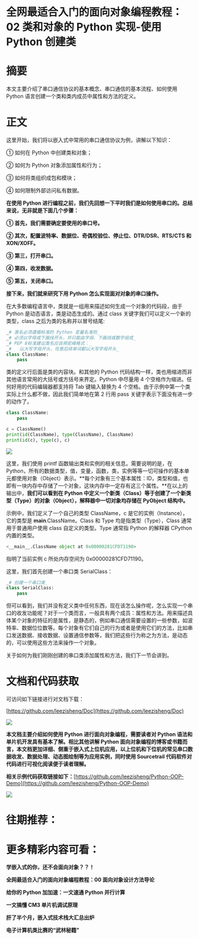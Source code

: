 # 全网最适合入门的面向对象编程教程：02 类和对象的 Python 实现-使用 Python 创建类

# 摘要

本文主要介绍了串口通信协议的基本概念、串口通信的基本流程、如何使用 Python 语言创建一个类和类内成员中属性和方法的定义。

# 正文

这里开始，我们将以嵌入式中常用的串口通信协议为例，讲解以下知识：

① 如何在 Python 中创建类和对象；

② 如何为 Python 对象添加属性和行为；

③ 如何将类组织成包和模块；

④ 如何限制外部访问私有数据。

**在使用 Python 进行编程之前，我们先回想一下平时我们是如何使用串口的。总结来说，无非就是下面几个步骤：**

**① 首先，我们需要确定要使用的串口号。**

**② 其次，配置波特率、数据位、奇偶校验位、停止位、DTR/DSR、RTS/CTS 和 XON/XOFF。**

**③ 第三，打开串口。**

**④ 第四，收发数据。**

**⑤ 第五，关闭串口。**

**接下来，我们就来研究下用 Python 怎么实现面对对象的串口操作。**

在大多数编程语言中，类就是一组用来描述如何生成一个对象的代码段，由于 Python 是动态语言，类是动态生成的。通过 class 关键字我们可以定义一个新的类型，class 之后为类的名称并以冒号结尾:

```python
_# 类名必须遵循标准的 Python 变量名准则_
_# 必须以字母或下画线开头，并只能由字母、下画线或数字组成_
_# PEP 8标准建议类名应该用驼峰格式：_
_#   以大写字母开头，任意后续单词都以大写字母开头_
class ClassName:
    pass
```

类的定义行后面是类的内容块。和其他的 Python 代码结构一样，类也用缩进而非其他语言常用的大括号或方括号来界定。Python 中尽量用 4 个空格作为缩进。任何好用的代码编辑器都支持将 Tab 键输入替换为 4 个空格。由于示例中第一个类实际上什么都不做，因此我们简单地在第 2 行用 pass 关键字表示下面没有进一步的动作了。

```python
class ClassName:
    pass

c = ClassName()
print(id(ClassName), type(ClassName), ClassName)
print(id(c), type(c), c)
```

![](static/OvxhbQs04oq9X3xAqtRcFQFUnoh.png)

这里，我们使用 printf 函数输出类和实例的相关信息。需要说明的是，在 Python，所有的数据类型，值，变量，函数，类，实例等等一切可操作的基本单元都使用对象（Object）表示。**每个对象有三个基本属性：ID，类型和值，也即有一块内存中存储了一个对象，这块内存中一定存有这三个属性。**在以上的输出中，**我们可以看到在 Python 中定义一个新类（Class）等于创建了一个新类型（Type）的对象（Object），解释器中一切对象均存储在 PyObject 结构中。**

示例中，我们定义了一个自己的类型 ClassName，c 是它的实例（Instance），它的类型是 __main__.ClassName。Class 和 Type 均是指类型（Type），Class 通常用于普通用户使用 class 自定义的类型。Type 通常指 Python 的解释器 CPython 内置的类型。

```python
<__main__.ClassName object at 0x00000281CFD71190>
```

指明了当前实例 c 所处内存空间为 0x00000281CFD71190。

这里，我们首先创建一个串口类 SerialClass：

```python
_# 创建一个串口类_
class SerialClass:
    pass
```

但可以看到，我们并没有定义类中任何东西，现在该怎么操作呢，怎么实现一个串口的收发功能呢？对于一个类而言，一般具有两个成员：属性和方法。用来描述具体某个对象的特征的是属性，是静态的，例如串口通信需要设置的一些参数，如波特率、数据位位数等。每个对象有它们自己的行为或者是使用它们的方法，比如串口发送数据、接收数据、设置通信参数等，我们把这些行为称之为方法，是动态的，可以使用这些方法来操作一个对象。

关于如何为我们刚刚创建的串口类添加属性和方法，我们下一节会讲到。

# **文档和代码获取**

可访问如下链接进行对文档下载：

[https://github.com/leezisheng/Doc](https://github.com/leezisheng/Doc)

![](static/XiZLbMYkioLGhwxOlaKcLfmmnUd.png)

**本文档主要介绍如何使用 Python 进行面向对象编程，需要读者对 Python 语法和单片机开发具有基本了解。相比其他讲解 Python 面向对象编程的博客或书籍而言，本文档更加详细、侧重于嵌入式上位机应用，以上位机和下位机的常见串口数据收发、数据处理、动态图绘制等为应用实例，同时使用 Sourcetrail 代码软件对代码进行可视化阅读便于读者理解。**

**相关示例代码获取链接如下：**[https://github.com/leezisheng/Python-OOP-Demo](https://github.com/leezisheng/Python-OOP-Demo)

![](static/IGxLbFUzfoGQ7BxpiROcPW76nrg.png)

# **往期推荐：**

# **更多精彩内容可看：**

**学嵌入式的你，还不会面向对象？？！**

**全网最适合入门的面向对象编程教程：00 面向对象设计方法导论**

**给你的 Python 加加速：一文速通 Python 并行计算**

**一文搞懂 CM3 单片机调试原理**

**肝了半个月，嵌入式技术栈大汇总出炉**

**电子计算机类比赛的“武林秘籍”**
